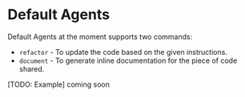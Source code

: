 # Default Agents

Default Agents at the moment supports two commands:

- `refactor` - To update the code based on the given instructions.
- `document` - To generate inline documentation for the piece of code shared.

[TODO: Example]
coming soon
